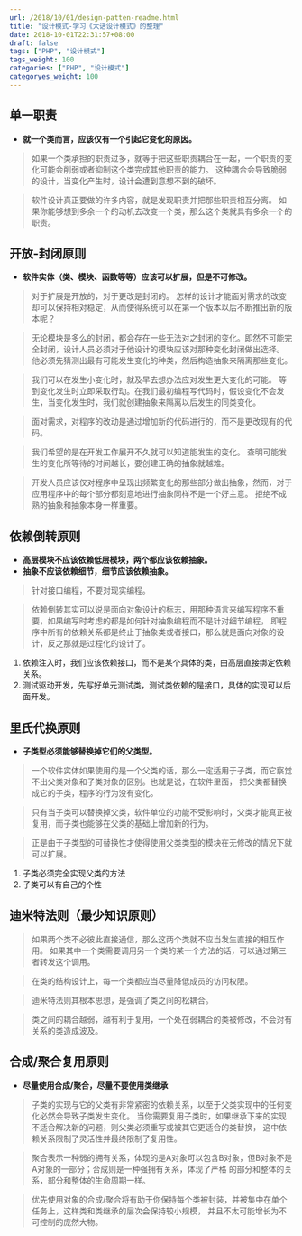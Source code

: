 ```yaml
---
url: /2018/10/01/design-patten-readme.html
title: "设计模式-学习《大话设计模式》的整理"
date: 2018-10-01T22:31:57+08:00
draft: false
tags: ["PHP", "设计模式"]
tags_weight: 100
categories: ["PHP", "设计模式"]
categoryes_weight: 100
---
```


## 单一职责

- **就一个类而言，应该仅有一个引起它变化的原因。**


> 如果一个类承担的职责过多，就等于把这些职责耦合在一起，一个职责的变化可能会削弱或者抑制这个类完成其他职责的能力。
这种耦合会导致脆弱的设计，当变化产生时，设计会遭到意想不到的破坏。

> 软件设计真正要做的许多内容，就是发现职责并把那些职责相互分离。
如果你能够想到多余一个的动机去改变一个类，那么这个类就具有多余一个的职责。

## 开放-封闭原则

- **软件实体（类、模块、函数等等）应该可以扩展，但是不可修改。**


> 对于扩展是开放的，对于更改是封闭的。
怎样的设计才能面对需求的改变却可以保持相对稳定，从而使得系统可以在第一个版本以后不断推出新的版本呢？

> 无论模块是多么的封闭，都会存在一些无法对之封闭的变化。即然不可能完全封闭，设计人员必须对于他设计的模块应该对那种变化封闭做出选择。
他必须先猜测出最有可能发生变化的种类，然后构造抽象来隔离那些变化。

> 我们可以在发生小变化时，就及早去想办法应对发生更大变化的可能。
等到变化发生时立即采取行动。在我们最初编程写代码时，假设变化不会发生，当变化发生时，我们就创建抽象来隔离以后发生的同类变化。

> 面对需求，对程序的改动是通过增加新的代码进行的，而不是更改现有的代码。

> 我们希望的是在开发工作展开不久就可以知道能发生的变化。
查明可能发生的变化所等待的时间越长，要创建正确的抽象就越难。

> 开发人员应该仅对程序中呈现出频繁变化的那些部分做出抽象，然而，对于应用程序中的每个部分都刻意地进行抽象同样不是一个好主意。
拒绝不成熟的抽象和抽象本身一样重要。

## 依赖倒转原则

- **高层模块不应该依赖低层模块，两个都应该依赖抽象。**
- **抽象不应该依赖细节，细节应该依赖抽象。**

> 针对接口编程，不要对现实编程。

> 依赖倒转其实可以说是面向对象设计的标志，用那种语言来编写程序不重要，如果编写时考虑的都是如何针对抽象编程而不是针对细节编程，
即程序中所有的依赖关系都是终止于抽象类或者接口，那么就是面向对象的设计，反之那就是过程化的设计了。

1. 依赖注入时，我们应该依赖接口，而不是某个具体的类，由高层直接绑定依赖关系。
2. 测试驱动开发，先写好单元测试类，测试类依赖的是接口，具体的实现可以后面开发。

## 里氏代换原则

- **子类型必须能够替换掉它们的父类型。**

> 一个软件实体如果使用的是一个父类的话，那么一定适用于子类，而它察觉不出父类对象和子类对象的区别。也就是说，在软件里面，
把父类都替换成它的子类，程序的行为没有变化。

> 只有当子类可以替换掉父类，软件单位的功能不受影响时，父类才能真正被复用，而子类也能够在父类的基础上增加新的行为。

> 正是由于子类型的可替换性才使得使用父类类型的模块在无修改的情况下就可以扩展。

1. 子类必须完全实现父类的方法
2. 子类可以有自己的个性

## 迪米特法则（最少知识原则）

> 如果两个类不必彼此直接通信，那么这两个类就不应当发生直接的相互作用。
如果其中一个类需要调用另一个类的某一个方法的话，可以通过第三者转发这个调用。

> 在类的结构设计上，每一个类都应当尽量降低成员的访问权限。

> 迪米特法则其根本思想，是强调了类之间的松耦合。

> 类之间的耦合越弱，越有利于复用，一个处在弱耦合的类被修改，不会对有关系的类造成波及。

## 合成/聚合复用原则

- **尽量使用合成/聚合，尽量不要使用类继承**

> 子类的实现与它的父类有非常紧密的依赖关系，以至于父类实现中的任何变化必然会导致子类发生变化。
当你需要复用子类时，如果继承下来的实现不适合解决新的问题，则父类必须重写或被其它更适合的类替换，
这中依赖关系限制了灵活性并最终限制了复用性。

> 聚合表示一种弱的拥有关系，体现的是A对象可以包含B对象，但B对象不是A对象的一部分；合成则是一种强拥有关系，体现了严格
的部分和整体的关系，部分和整体的生命周期一样。

> 优先使用对象的合成/聚合将有助于你保持每个类被封装，并被集中在单个任务上，这样类和类继承的层次会保持较小规模，
并且不太可能增长为不可控制的庞然大物。
